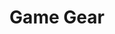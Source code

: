---
title: 'Game Gear'
slug: game-gear
company: sega
logo: '<path d="M75.2466667,37.8616667 C73.561,40.1516667 71.8913333,40.8023333 71.161,41.1533333 C70.432,41.5053333 69.3266667,41.781 68.36,41.781 C65.6476667,41.781 63.5313333,40.897 62.0096667,39.135 C60.488,37.3656667 59.7276667,34.8856667 59.7276667,31.668 C59.7276667,27.8653333 60.687,24.6396667 62.614,21.9773333 C64.5403333,19.3233333 67.0946667,18.0006667 70.278,18.0006667 C72.693,18.0006667 74.6683333,18.6786667 76.215,20.0423333 C77.761,21.3993333 78.5303333,23.5323333 78.5303333,26.434 L73.8586667,26.434 C73.8586667,25.045 73.552,24.0693333 72.9393333,23.5073333 C72.3286667,22.953 71.4506667,22.6713333 70.3023333,22.6713333 C68.4253333,22.6713333 66.978,23.5896667 65.9443333,25.4173333 C64.9193333,27.2526667 64.3973333,29.3356667 64.3973333,31.676 C64.3973333,33.2723333 64.7373333,34.5786667 65.398,35.5866667 C66.068,36.6043333 67.0676667,37.1083333 68.4003333,37.1083333 C69.7893333,37.1083333 70.8633333,36.711 71.641,35.9253333 C72.4103333,35.149 72.9806667,34.1393333 73.3446667,32.907 L68.9946667,32.907 L69.6986667,28.674 L78.1813333,28.674 L77.4623333,32.7743333 C77.4633333,32.7763333 76.9253333,35.5713333 75.2466667,37.8616667 Z M115.58,18.588 L111.785,41.228 L107.700667,41.228 L110.917,23.6813333 L103.822333,41.228 L100.474333,41.228 L98.9283333,23.6893333 L96.4873333,41.228 L92.3546667,41.228 L96.1323333,18.588 L101.929667,18.588 L103.228,34.5293333 L109.743333,18.5456667 L115.58,18.588 Z M119.904667,27.3523333 L126.578,27.3523333 L125.882,31.7433333 L119.209667,31.7433333 L118.350667,36.564 L125.882,36.564 L125.139667,41.228 L113.265667,41.228 L117.019,18.563 L128.751333,18.563 L128.033333,23.259 L120.649,23.259 L119.904667,27.3523333 Z M84.3426667,18.5456667 L84.3426667,18.5466667 L89.2206667,18.5466667 L91.8003333,41.228 L87.4926667,41.228 L87.1126667,36.8036667 L81.2913333,36.8036667 L79.663,41.228 L75.2143333,41.228 L84.3426667,18.5456667 Z M82.7053333,32.9343333 L86.7816667,32.9343333 L86.0133333,23.9126667 L82.7053333,32.9343333 Z M151.794667,37.8616667 C150.108,40.1516667 148.440333,40.8023333 147.71,41.1533333 C146.98,41.5053333 145.874667,41.781 144.908,41.781 C142.196667,41.781 140.079333,40.897 138.558667,39.136 C137.036,37.3656667 136.275667,34.8856667 136.275667,31.669 C136.275667,27.8653333 137.235,24.6406667 139.162,21.9783333 C141.088,19.3243333 143.642667,18.0006667 146.827,18.0006667 C149.241,18.0006667 151.217333,18.6796667 152.763,20.0433333 C154.31,21.4003333 155.078333,23.5333333 155.078333,26.435 L150.407667,26.435 C150.407667,25.046 150.102,24.0703333 149.489333,23.5083333 C148.877667,22.954 148.000667,22.6733333 146.851333,22.6733333 C144.974333,22.6733333 143.527,23.5906667 142.494333,25.4183333 C141.468333,27.2536667 140.947333,29.3366667 140.947333,31.677 C140.947333,33.2733333 141.286333,34.5796667 141.947,35.5876667 C142.618,36.6053333 143.617667,37.1093333 144.949333,37.1093333 C146.339333,37.1093333 147.413333,36.713 148.191,35.9263333 C148.960333,35.15 149.530667,34.1413333 149.894667,32.9083333 L145.544667,32.9083333 L146.247667,28.675 L154.731333,28.675 L154.011333,32.7763333 C154.011333,32.7763333 153.473333,35.5713333 151.794667,37.8616667 Z M160.510667,27.3603333 L167.174667,27.3603333 L166.488667,31.7433333 L159.815667,31.7433333 L158.948667,36.564 L166.488667,36.564 L165.744667,41.235 L153.870333,41.235 L157.625,18.563 L169.358333,18.563 L168.639,23.259 L161.253667,23.259 L160.510667,27.3603333 Z M175.261,18.555 L180.139,18.555 L182.719,41.236 L178.419333,41.236 L178.039,36.8116667 L172.209667,36.8116667 L170.590333,41.236 L166.132667,41.236 L175.261,18.555 Z M173.631667,32.9333333 L177.709,32.9333333 L176.931667,23.9126667 L173.631667,32.9333333 Z M189.615333,28.526 L191.848333,28.526 C192.939333,28.526 193.839667,28.2626667 194.551667,27.7323333 C195.254667,27.2033333 195.609667,26.41 195.609667,25.3346667 C195.609667,24.3753333 195.394667,23.7386667 194.957,23.4166667 C194.518667,23.102 193.864667,22.945 192.988667,22.945 L190.608,22.945 L189.615333,28.526 Z M186.928,18.563 L194.476333,18.563 C196.228333,18.563 197.594333,19.0346667 198.552667,19.985 C199.520333,20.9356667 200,22.4743333 200,24.6156667 C200,26.1946667 199.594667,27.5756667 198.785,28.7583333 C198.007667,29.907 196.891,31.0073333 195.592667,31.668 L199.314,41.235 L194.336333,41.235 L190.979333,32.5943333 L188.970667,32.5943333 L187.514333,41.235 L183.174333,41.235 L186.928,18.563 Z M3.624,27.272 C7.45366667,20.848 12.727,16.838 15.4013333,18.3023333 C18.0696667,19.773 17.1293333,26.1716667 13.2913333,32.5913333 C9.46133333,39.0163333 4.189,43.0253333 1.52066667,41.5606667 C-1.15366667,40.0913333 -0.207,33.6906667 3.624,27.272 Z M20.759,27.272 C24.59,20.848 29.8623333,16.838 32.5356667,18.3023333 C35.204,19.773 34.2636667,26.1716667 30.4266667,32.5913333 C26.5956667,39.0163333 21.3233333,43.0253333 18.656,41.5606667 C15.9816667,40.0913333 16.928,33.6906667 20.759,27.272 Z M37.8943333,27.272 C41.7243333,20.847 46.9976667,16.838 49.671,18.3013333 C52.3393333,19.772 51.3986667,26.1716667 47.5616667,32.5913333 C43.731,39.0163333 38.4596667,43.0253333 35.7913333,41.5596667 C33.116,40.0913333 34.0633333,33.6906667 37.8943333,27.272 Z" />'
disc: false
cartridge: true
color: blue-900
order: 28
---